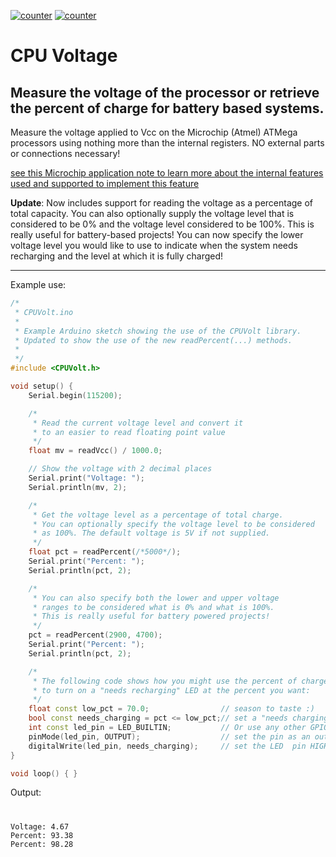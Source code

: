 [![counter](https://img.shields.io/github/downloads/ripred/CPUVolt/latest/total)](https://github.com/ripred/CPUVolt/releases)
[![counter](https://img.shields.io/github/downloads/ripred/CPUVolt/total)](https://github.com/ripred/CPUVolt/releases)

# CPU Voltage

## Measure the voltage of the processor or retrieve the percent of charge for battery based systems.

Measure the voltage applied to Vcc on the Microchip (Atmel) ATMega processors using nothing more than the internal registers.
NO external parts or connections necessary!

[see this Microchip application note to learn more about the internal features used and supported to implement this feature](https://ww1.microchip.com/downloads/en/Appnotes/00002447A.pdf)

**Update**: Now includes support for reading the voltage as a percentage of total capacity. 
You can also optionally supply the voltage level that is considered to be 0% and the voltage level considered to be 100%. 
This is really useful for battery-based projects! You can now specify the lower voltage level you would like to use to
indicate when the system needs recharging and the level at which it is fully charged!
___
Example use:
```cpp
/*
 * CPUVolt.ino
 *
 * Example Arduino sketch showing the use of the CPUVolt library.
 * Updated to show the use of the new readPercent(...) methods.
 *
 */
#include <CPUVolt.h>

void setup() {
    Serial.begin(115200);

    /*
     * Read the current voltage level and convert it
     * to an easier to read floating point value
     */
    float mv = readVcc() / 1000.0;

    // Show the voltage with 2 decimal places
    Serial.print("Voltage: ");
    Serial.println(mv, 2);

    /*
     * Get the voltage level as a percentage of total charge.
     * You can optionally specify the voltage level to be considered
     * as 100%. The default voltage is 5V if not supplied.
     */
    float pct = readPercent(/*5000*/);
    Serial.print("Percent: ");
    Serial.println(pct, 2);

    /*
     * You can also specify both the lower and upper voltage
     * ranges to be considered what is 0% and what is 100%.
     * This is really useful for battery powered projects!
     */
    pct = readPercent(2900, 4700);
    Serial.print("Percent: ");
    Serial.println(pct, 2);

    /*
     * The following code shows how you might use the percent of charge
     * to turn on a "needs recharging" LED at the percent you want:
     */
    float const low_pct = 70.0;                // season to taste :)
    bool const needs_charging = pct <= low_pct;// set a "needs charging" flag
    int const led_pin = LED_BUILTIN;           // Or use any other GPIO pin (besides A6 or A7)
    pinMode(led_pin, OUTPUT);                  // set the pin as an output
    digitalWrite(led_pin, needs_charging);     // set the LED  pin HIGH or LOW as needed
}

void loop() { }
```

Output:

#
```
Voltage: 4.67
Percent: 93.38
Percent: 98.28
```

